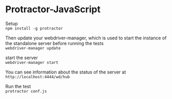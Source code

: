 # Protractor-JavaScript

Setup      
`npm install -g protractor`   

Then update your webdriver-manager, which is used to start the instance of the standalone server before running the tests          
`webdriver-manager update`       

start the server           
`webdriver-manager start`          

You can see information about the status of the server at    
`http://localhost:4444/wd/hub`

Run the test          
`protractor conf.js`
